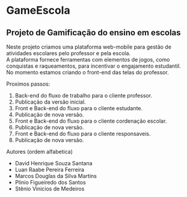 # GameEscola
<h2>Projeto de Gamificação do ensino em escolas</h2>

<p>Neste projeto criamos uma plataforma web-mobile para gestão de atividades escolares pelo professor e pela escola.<br/>
A plataforma fornece ferramentas com elementos de jogos, como conquistas e raqueamentos, para incentivar o engajamento estudantil.<br/>
No momento estamos criando o front-end das telas do professor.</p>

<span>Proximos passos:</span>
<ol>
<li>Back-end do fluxo de trabalho para o cliente professor.</li>
<li>Publicação da versão inicial.</li>
<li>Front e Back-end do fluxo para o  cliente estudante.</li>
<li>Publicação de nova versão.</li>
<li>Front e Back-end do fluxo para o  cliente cordenação escolar.</li>
<li>Publicação de nova versão.</li>
<li>Front e Back-end do fluxo para o  cliente responsaveis.</li>
<li>Publicação de nova versão.</li>
</ol>

<span>Autores (ordem alfabetica)</span>
<ul>
<li>David Henrique Souza Santana</li>
<li>Luan Raabe Pereira Ferreira</li>
<li>Marcos Douglas da Silva Martins</li>
<li>Plinio Figueiredo dos Santos</li>
<li>Stênio Vinicios de Medeiros</li>
</ul>
